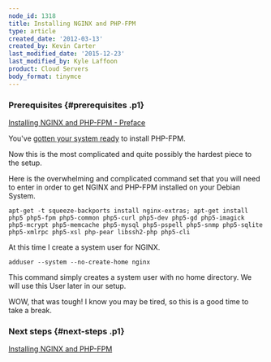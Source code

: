 ```yaml
---
node_id: 1318
title: Installing NGINX and PHP-FPM
type: article
created_date: '2012-03-13'
created_by: Kevin Carter
last_modified_date: '2015-12-23'
last_modified_by: Kyle Laffoon
product: Cloud Servers
body_format: tinymce
---
```


### Prerequisites {#prerequisites .p1}

[Installing NGINX and PHP-FPM -
Preface](/howto/installing-nginx-and-php-fpm-preface)

You've [gotten your system
ready](/howto/installing-nginx-and-php-fpm-the-fun-begins)
to install PHP-FPM.

Now this is the most complicated and quite possibly the hardest piece to
the setup.

Here is the overwhelming and complicated command set that you will need
to enter in order to get NGINX and PHP-FPM installed on your Debian
System.

``` {.p2}
apt-get -t squeeze-backports install nginx-extras; apt-get install php5 php5-fpm php5-common php5-curl php5-dev php5-gd php5-imagick php5-mcrypt php5-memcache php5-mysql php5-pspell php5-snmp php5-sqlite php5-xmlrpc php5-xsl php-pear libssh2-php php5-cli
```

At this time I create a system user for NGINX.

``` {.p2}
adduser --system --no-create-home nginx
```

This command simply creates a system user with no home directory. We
will use this User later in our setup.

WOW, that was tough! I know you may be tired, so this is a good time to
take a break.

### Next steps {#next-steps .p1}

[Installing NGINX and
PHP-FPM](/howto/installing-nginx-and-php-fpm)

